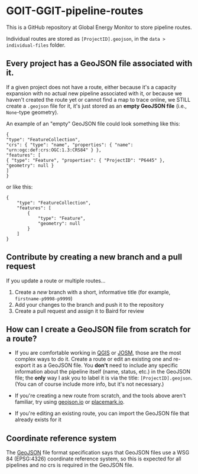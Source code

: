 # GOIT-GGIT-pipeline-routes
This is a GitHub repository at Global Energy Monitor to store pipeline routes.

Individual routes are stored as `[ProjectID].geojson`, in the `data > individual-files` folder.

## Every project has a GeoJSON file associated with it.
If a given project does not have a route, either because it's a capacity expansion with no actual new pipeline associated with it, or because we haven't created the route yet or cannot find a map to trace online, we STILL create a `.geojson` file for it, it's just stored as an **empty GeoJSON file** (i.e., `None`-type geometry).

An example of an "empty" GeoJSON file could look something like this:
```
{
"type": "FeatureCollection",
"crs": { "type": "name", "properties": { "name": "urn:ogc:def:crs:OGC:1.3:CRS84" } },
"features": [
{ "type": "Feature", "properties": { "ProjectID": "P6445" }, "geometry": null }
]
}
```
or like this:
```
{
    "type": "FeatureCollection",
    "features": [
        {
            "type": "Feature", 
            "geometry": null
        }
    ]
}
```

## Contribute by creating a new branch and a pull request

If you update a route or multiple routes...
1. Create a _new_ branch with a short, informative title (for example, `firstname-p9998-p9999`)
2. Add your changes to the branch and push it to the repository
3. Create a pull request and assign it to Baird for review

## How can I create a GeoJSON file from scratch for a route?

* If you are comfortable working in [QGIS](https://www.qgis.org/en/site/) or [JOSM](https://josm.openstreetmap.de/), those are the most complex ways to do it. Create a route or edit an existing one and re-export it as a GeoJSON file. You __don't__ need to include any specific information about the pipeline itself (name, status, etc.) in the GeoJSON file; the __only__ way I ask you to label it is via the title: `[ProjectID].geojson`. (You can of course include more info, but it's not necessary.)

* If you're creating a new route from scratch, and the tools above aren't familiar, try using [geojson.io](https://geojson.io/) or [placemark.io](https://play.placemark.io/).

* If you're editing an existing route, you can import the GeoJSON file that already exists for it

## Coordinate reference system

The [GeoJSON](https://geojson.org/) file format specification says that GeoJSON files use a WSG 84 (EPSG:4326) coordinate reference system, so this is expected for all pipelines and no crs is required in the GeoJSON file.
